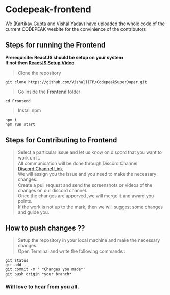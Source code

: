 # Codepeak-frontend
We ([Kartikay Gupta](https://github.com/KartuzGupta) and [Vishal Yadav](https://github.com/VishalIITP)) have uploaded the whole code of the current CODEPEAK wesbite for the convinience of the contributors.
## Steps for running the Frontend
**Prerequisite: ReactJS should be setup on your system**<br>
**If not then [ReactJS Setup Video](https://youtu.be/-mJFZp84TIY)**<br>
>Clone the repository <br>
```
git clone https://github.com/VishalIITP/CodepeakSuperDuper.git
```
>Go inside the **Frontend** folder<br>
```
cd Frontend
```
>Install npm <br>
```
npm i
npm run start
```
## Steps for Contributing to Frontend
>Select a particular issue and let us know on discord that you want to work on it. <br>
>All communication will be done through Discord Channel.  <br>
>[Discord Channel Link](https://discord.gg/xhQ9N9Z3jc) <br>
>We will assign you the issue and you need to make the necessary changes. <br>
>Create a pull request and send the screenshots or videos of the changes on our discord channel. <br>
>Once the changes are apporved ,we will merge it and award you points. <br>
>If the work is not up to the mark, then we will suggest some changes and guide you. <br>

## How to push changes ??
>Setup the repository in your local machine and make the necessary changes. <br>
>Open Terminal and write the following commands : <br>
```
git status
git add .
git commit -m ' *Changes you made*'
git push origin *your branch*
```
### Will love to hear from you all.